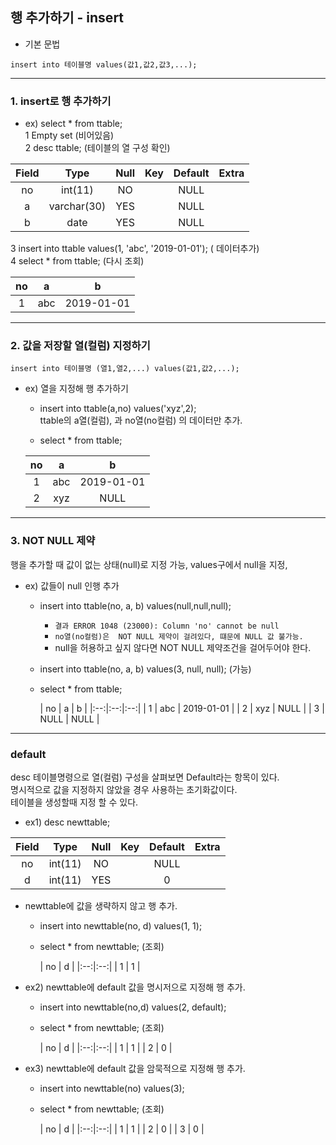 ## 행 추가하기 - insert

- 기본 문법
```
insert into 테이블명 values(값1,값2,값3,...);
```

--- 
### 1. insert로 행 추가하기

 - ex) select * from ttable;  
    1 Empty set (비어있음)  
    2 desc ttable;     (테이블의 열 구성 확인)
  
  |Field | Type        | Null | Key | Default | Extra |
|:--:|:--:|:--:|:--:|:--:|:--:|
| no    | int(11)     | NO   |     | NULL    |       |
| a     | varchar(30) | YES  |     | NULL    |       |
| b     | date        | YES  |     | NULL    |       |
    
   3 insert into ttable values(1, 'abc', '2019-01-01');   ( 데이터추가)  
   4 select * from ttable;  (다시 조회)
 
 | no | a    | b          |
|:--:|:--:|:--:|
|  1 | abc  | 2019-01-01 |

--- 
### 2. 값을 저장할 열(컬럼) 지정하기
```
insert into 테이블명 (열1,열2,...) values(값1,값2,...);
```

- ex) 열을 지정해 행 추가하기
   - insert into ttable(a,no) values('xyz',2);  
     ttable의 a열(컬럼), 과 no열(no컬럼) 의 데이터만 추가.
   
   - select * from ttable;
   
   | no | a    | b          |
   |:--:|:--:|:--:|
   |  1 | abc  | 2019-01-01 |
   |  2 | xyz  | NULL       |
   
---
### 3. NOT NULL 제약
행을 추가할 때 값이 없는 상태(null)로 지정 가능,  values구에서 null을 지정,

- ex)  값들이 null 인행 추가
  - insert into ttable(no, a, b) values(null,null,null);
     - `결과 ERROR 1048 (23000): Column 'no' cannot be null`
     - `no열(no컬럼)은  NOT NULL 제약이 걸려있다, 떄문에 NULL 값 불가능.`
     - null을 허용하고 싶지 않다면 NOT NULL 제약조건을 걸어두어야 한다.
  
  - insert into ttable(no, a, b) values(3, null, null);   (가능)
  
  - select * from ttable;   
  
    | no | a    | b          |
|:--:|:--:|:--:|
|  1 | abc  | 2019-01-01 |
|  2 | xyz  | NULL       |
|  3 | NULL | NULL       |

---
### default
desc 테이블명령으로 열(컬럼) 구성을 살펴보면 Default라는 항목이 있다.  
명시적으로 값을 지정하지 않았을 경우 사용하는 초기화값이다.  
테이블을 생성할때 지정 할 수 있다.

- ex1) desc newttable;

| Field | Type    | Null | Key | Default | Extra |
|:--:|:--:|:--:|:--:|:--:|:--:|
| no    | int(11) | NO   |     | NULL    |       |
| d     | int(11) | YES  |     | 0       |       |

- newttable에 값을 생략하지 않고 행 추가.
   - insert into newttable(no, d) values(1, 1);
   
   - select * from newttable;  (조회)

        | no | d    |
|:--:|:--:|
|  1 |    1 |   
   

- ex2) newttable에  default 값을 명시저으로 지정해 행 추가.
   - insert into newttable(no,d) values(2, default);  
   - select * from newttable;  (조회)

        | no | d    |
|:--:|:--:|
|  1 |    1 |
|  2 |    0 |

- ex3) newttable에  default 값을 암묵적으로 지정해 행 추가.
   - insert into newttable(no) values(3);
   - select * from newttable;  (조회)

        | no | d    |
|:--:|:--:|
|  1 |    1 |
|  2 |    0 |
|  3 |    0 |
   